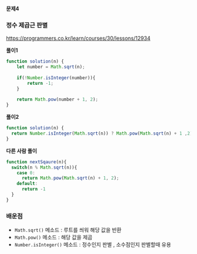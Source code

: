 **문제4**

### 정수 제곱근 판별 

https://programmers.co.kr/learn/courses/30/lessons/12934

**풀이1**

```js
function solution(n) {
    let number = Math.sqrt(n);
    
    if(!Number.isInteger(number)){
        return -1;
    }
    
    return Math.pow(number + 1, 2);
}
```

**풀이2**

```js
function solution(n) {
  return Number.isInteger(Math.sqrt(n)) ? Math.pow(Math.sqrt(n) + 1 ,2) : -1 
}
```

**다른 사람 풀이**

```js
function nextSqaure(n){
  switch(n % Math.sqrt(n)){
    case 0:
      return Math.pow(Math.sqrt(n) + 1, 2);
    default:
      return -1
  }
}
```

### 배운점 

* ```Math.sqrt()``` 메소드 : 루트를 씌워 해당 값을 반환
* ```Math.pow()``` 메소드 : 해당 값을 제곱
* ```Number.isInteger()``` 메소드 : 정수인지 판별 , 소수점인지 판별할때 유용